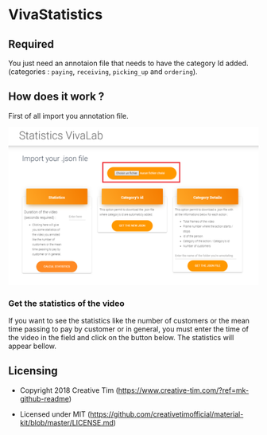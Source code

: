 # VivaStatistics

## Required

You just need an annotaion file that needs to have the category Id added. (categories : `paying`, `receiving`, `picking_up` and `ordering`).

## How does it work ?

First of all import you annotation file.

![picture](imgGithub/global.png)

### Get the statistics of the video

If you want to see the statistics like the number of customers or the mean time passing to pay by customer or in general, you must enter the time of the video in the field and click on the button below. The statistics will appear bellow. 

## Licensing

- Copyright 2018 Creative Tim (https://www.creative-tim.com/?ref=mk-github-readme)

- Licensed under MIT (https://github.com/creativetimofficial/material-kit/blob/master/LICENSE.md)
